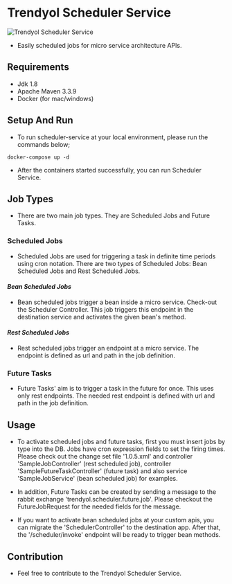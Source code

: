# Trendyol Scheduler Service

![Trendyol Scheduler Service](https://raw.githubusercontent.com/Trendyol/trendyol-scheduler-service/master/src/main/resources/scheduler-service-icon.png)

- Easily scheduled jobs for micro service architecture APIs.

## Requirements

- Jdk 1.8
- Apache Maven 3.3.9
- Docker (for mac/windows)

## Setup And Run

- To run scheduler-service at your local environment, please run the commands below;

```docker-compose up -d```

- After the containers started successfully, you can run Scheduler Service.

## Job Types

- There are two main job types. They are Scheduled Jobs and Future Tasks.

### Scheduled Jobs

- Scheduled Jobs are used for triggering a task in definite time periods using cron notation. There are two types of Scheduled Jobs: Bean Scheduled Jobs and Rest Scheduled Jobs.

#### _Bean Scheduled Jobs_

- Bean scheduled jobs trigger a bean inside a micro service. Check-out the Scheduler Controller. This job triggers this endpoint in the destination service and activates the given bean's method.

#### _Rest Scheduled Jobs_

- Rest scheduled jobs trigger an endpoint at a micro service. The endpoint is defined as url and path in the job definition.

### Future Tasks

- Future Tasks' aim is to trigger a task in the future for once. This uses only rest endpoints. The needed rest endpoint is defined with url and path in the job definition.

## Usage

- To activate scheduled jobs and future tasks, first you must insert jobs by type into the DB. Jobs have cron expression fields to set the firing times. Please check out the change set file '1.0.5.xml' and controller 'SampleJobController' (rest scheduled job), controller 'SampleFutureTaskController' (future task) and also service 'SampleJobService' (bean scheduled job) for examples.

- In addition, Future Tasks can be created by sending a message to the rabbit exchange 'trendyol.scheduler.future.job'. Please checkout the FutureJobRequest for the needed fields for the message.

- If you want to activate bean scheduled jobs at your custom apis, you can migrate the 'SchedulerController' to the destination app. After that, the '/scheduler/invoke' endpoint will be ready to trigger bean methods.

## Contribution

- Feel free to contribute to the Trendyol Scheduler Service.
